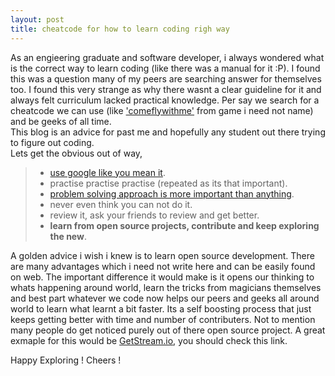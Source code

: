 ```yaml
---
layout: post
title: cheatcode for how to learn coding righ way
---
```


As an engieering graduate and software developer, i always wondered what is the correct way to learn coding (like there was a manual for it :P). I found this was a question many of my peers are searching answer for themselves too. I found this very strange as why there wasnt a clear guideline for it and always felt curriculum lacked practical knowledge. Per say we search for a cheatcode we can use (like <a href="https://www.youtube.com/watch?v=IgKZ_pWYSMk">'comeflywithme'</a> from game i need not name) and be geeks of all time.  
This blog is an advice for past me and hopefully any student out there trying to figure out coding.  
Lets get the obvious out of way,  
> - <a href="http://www.lifehack.org/articles/technology/20-tips-use-google-search-efficiently.html">use google like you mean it</a>.  
> - practise practise practise (repeated as its that important).  
> - <a href="https://www.nostarch.com/thinklikeaprogrammer">problem solving approach is more important than anything</a>.  
> - never even think you can not do it.  
> - review it, ask your friends to review and get better.  
> - **learn from open source projects, contribute and keep exploring the new**.  

A golden advice i wish i knew is to learn open source development. There are many advantages which i need not write here and can be easily found on web. The important difference it would make is it opens our thinking to whats happening around world, learn the tricks from magicians themselves and best part whatever we code now helps our peers and geeks all around world to learn what learnt a bit faster. Its a self boosting process that just keeps getting better with time and number of contributers. Not to mention many people do get noticed purely out of there open source project. A great exmaple for this would be <a href="https://github.com/GetStream">GetStream.io</a>, you should check this link.  

Happy Exploring ! Cheers !











